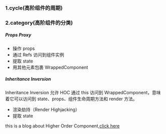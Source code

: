 ### 1.cycle(高阶组件的周期)




### 2.category(高阶组件的分类)

##### Props Proxy
* 操作 props
* 通过 Refs 访问到组件实例
* 提取 state
* 用其他元素包裹 WrappedComponent

##### Inheritance Inversion
Inheritance Inversion 允许 HOC 通过 this 访问到 WrappedComponent，意味着它可以访问到 state、props、组件生命周期方法和 render 方法。

* 渲染劫持（Render Highjacking）
* 提取 state



this is a blog about Higher Order Component,[click here](https://zhuanlan.zhihu.com/p/24776678?group_id=802649040843051008)

